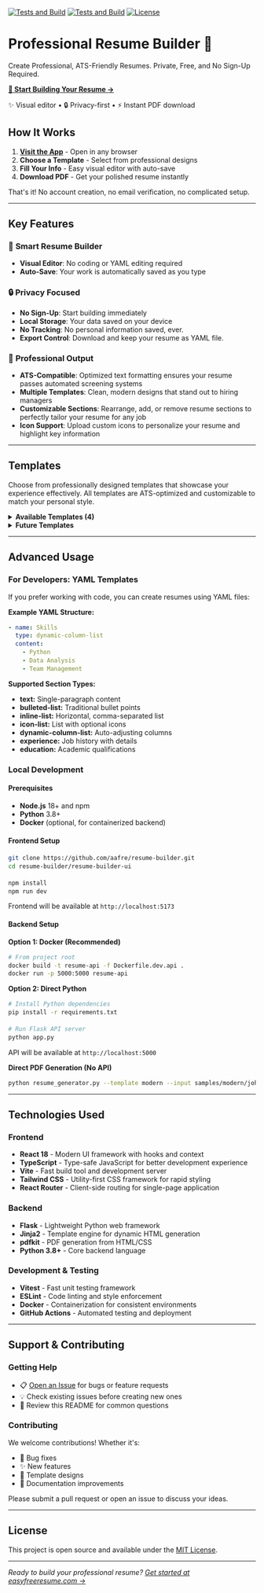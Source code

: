 [![Tests and Build](https://github.com/aafre/resume-builder/actions/workflows/pr-validation.yml/badge.svg)](https://github.com/aafre/resume-builder/actions/workflows/pr-validation.yml)
[![Tests and Build](https://img.shields.io/github/actions/workflow/status/aafre/resume-builder/pr-validation.yml?branch=main)](https://github.com/aafre/resume-builder/actions)
[![License](https://img.shields.io/github/license/aafre/resume-builder.svg)](LICENSE)

# Professional Resume Builder 📝
Create Professional, ATS-Friendly Resumes. Private, Free, and No Sign-Up Required.

**[🔗 Start Building Your Resume →](https://easyfreeresume.com)**

✨ Visual editor • 🔒 Privacy-first • ⚡ Instant PDF download 

## How It Works

1. **[Visit the App](https://easyfreeresume.com)** - Open in any browser
2. **Choose a Template** - Select from professional designs
3. **Fill Your Info** - Easy visual editor with auto-save
4. **Download PDF** - Get your polished resume instantly

That's it! No account creation, no email verification, no complicated setup.

---

## Key Features

### 🎯 **Smart Resume Builder**
- **Visual Editor**: No coding or YAML editing required
- **Auto-Save**: Your work is automatically saved as you type

### 🔒 **Privacy Focused**
- **No Sign-Up**: Start building immediately
- **Local Storage**: Your data saved on your device
- **No Tracking**: No personal information saved, ever. 
- **Export Control**: Download and keep your resume as YAML file.

### 📝 **Professional Output**
- **ATS-Compatible**: Optimized text formatting ensures your resume passes automated screening systems
- **Multiple Templates**: Clean, modern designs that stand out to hiring managers
- **Customizable Sections**: Rearrange, add, or remove resume sections to perfectly tailor your resume for any job
- **Icon Support**: Upload custom icons to personalize your resume and highlight key information 

---

## Templates

Choose from professionally designed templates that showcase your experience effectively. All templates are ATS-optimized and customizable to match your personal style.

<details>
  <summary><strong>Available Templates (4)</strong></summary>

### Professional
Clean, structured layout with traditional formatting and excellent space utilization
- **Sample YAML:** `samples/classic/alex_rivera_data.yml`
- **Template ID:** `classic-alex-rivera`
- **Best for:** Data professionals, traditional industries, structured presentations

![Professional Template](docs/templates/alex_rivera.png)

### Elegant  
Refined design with sophisticated typography and organized section layout
- **Sample YAML:** `samples/classic/jane_doe.yml`
- **Template ID:** `classic-jane-doe`
- **Best for:** Marketing, consulting, professional services

![Elegant Template](docs/templates/jane_doe.png)

### Minimalist
Clean, professional design focusing on content clarity
- **Sample YAML:** `samples/modern/john_doe_no_icon.yml`
- **Template ID:** `modern-no-icons`
- **Best for:** Traditional industries, conservative companies

![Minimalist Template](docs/templates/modern-no-icons.png)

### Modern
Contemporary design enhanced with visual icons and dynamic styling elements
- **Sample YAML:** `samples/modern/john_doe.yml`  
- **Template ID:** `modern-with-icons`
- **Best for:** Tech, creative, and modern industries

![Modern Template](docs/templates/modern-with-icons.png)
</details>

<details>
  <summary><strong>Future Templates</strong></summary>

### Creative (Planned)
Bold, visual-first design for creative professionals
- **Status:** Design phase - accepting feedback and suggestions
- **Expected:** Future release

*Have a template idea? [Open an issue](https://github.com/aafre/resume-builder/issues) to suggest new designs!*
</details>

---

## Advanced Usage

### For Developers: YAML Templates

If you prefer working with code, you can create resumes using YAML files:

**Example YAML Structure:**
```yaml
- name: Skills
  type: dynamic-column-list
  content:
    - Python
    - Data Analysis
    - Team Management
```

**Supported Section Types:**
- **text:** Single-paragraph content
- **bulleted-list:** Traditional bullet points
- **inline-list:** Horizontal, comma-separated list
- **icon-list:** List with optional icons
- **dynamic-column-list:** Auto-adjusting columns
- **experience:** Job history with details
- **education:** Academic qualifications

### Local Development

#### Prerequisites
- **Node.js** 18+ and npm
- **Python** 3.8+
- **Docker** (optional, for containerized backend)

#### Frontend Setup
```bash
git clone https://github.com/aafre/resume-builder.git
cd resume-builder/resume-builder-ui

npm install
npm run dev
```
Frontend will be available at `http://localhost:5173`

#### Backend Setup

**Option 1: Docker (Recommended)**
```bash
# From project root
docker build -t resume-api -f Dockerfile.dev.api .
docker run -p 5000:5000 resume-api
```

**Option 2: Direct Python**
```bash
# Install Python dependencies
pip install -r requirements.txt

# Run Flask API server
python app.py
```
API will be available at `http://localhost:5000`

**Direct PDF Generation (No API)**
```bash
python resume_generator.py --template modern --input samples/modern/john_doe.yml --output output/resume.pdf
``` 


---

## Technologies Used

### Frontend
- **React 18** - Modern UI framework with hooks and context
- **TypeScript** - Type-safe JavaScript for better development experience  
- **Vite** - Fast build tool and development server
- **Tailwind CSS** - Utility-first CSS framework for rapid styling
- **React Router** - Client-side routing for single-page application

### Backend  
- **Flask** - Lightweight Python web framework
- **Jinja2** - Template engine for dynamic HTML generation
- **pdfkit** - PDF generation from HTML/CSS
- **Python 3.8+** - Core backend language

### Development & Testing
- **Vitest** - Fast unit testing framework
- **ESLint** - Code linting and style enforcement
- **Docker** - Containerization for consistent environments
- **GitHub Actions** - Automated testing and deployment

---

## Support & Contributing

### Getting Help
- 📋 [Open an Issue](https://github.com/aafre/resume-builder/issues) for bugs or feature requests
- 💡 Check existing issues before creating new ones
- 📖 Review this README for common questions

### Contributing
We welcome contributions! Whether it's:
- 🐛 Bug fixes
- ✨ New features  
- 🎨 Template designs
- 📝 Documentation improvements

Please submit a pull request or open an issue to discuss your ideas.

---

## License

This project is open source and available under the [MIT License](LICENSE).

---

*Ready to build your professional resume? [Get started at easyfreeresume.com →](https://easyfreeresume.com)*